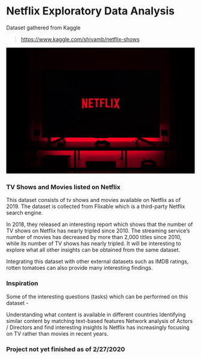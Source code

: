 # Netflix Exploratory Data Analysis
Dataset gathered from Kaggle
> https://www.kaggle.com/shivamb/netflix-shows

![netflix](img.jpeg)

### TV Shows and Movies listed on Netflix
This dataset consists of tv shows and movies available on Netflix as of 2019. The dataset is collected from Flixable which is a third-party Netflix search engine.

In 2018, they released an interesting report which shows that the number of TV shows on Netflix has nearly tripled since 2010. The streaming service’s number of movies has decreased by more than 2,000 titles since 2010, while its number of TV shows has nearly tripled. It will be interesting to explore what all other insights can be obtained from the same dataset.

Integrating this dataset with other external datasets such as IMDB ratings, rotten tomatoes can also provide many interesting findings.

### Inspiration
Some of the interesting questions (tasks) which can be performed on this dataset -

Understanding what content is available in different countries
Identifying similar content by matching text-based features
Network analysis of Actors / Directors and find interesting insights
Is Netflix has increasingly focusing on TV rather than movies in recent years.

### Project not yet finished as of 2/27/2020
